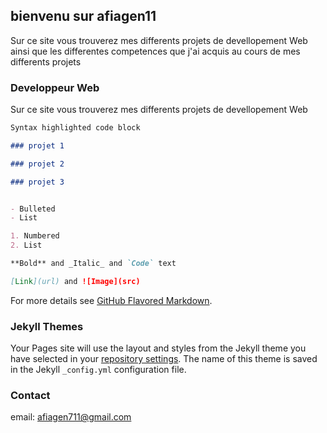 ## bienvenu sur afiagen11

Sur ce site vous trouverez mes differents projets de devellopement Web ainsi que les differentes competences que j'ai acquis au cours de mes differents projets 



### Developpeur Web

Sur ce site vous trouverez mes differents projets de devellopement Web 

```markdown
Syntax highlighted code block

### projet 1

### projet 2

### projet 3


- Bulleted
- List

1. Numbered
2. List

**Bold** and _Italic_ and `Code` text

[Link](url) and ![Image](src)
```

For more details see [GitHub Flavored Markdown](https://guides.github.com/features/mastering-markdown/).

### Jekyll Themes

Your Pages site will use the layout and styles from the Jekyll theme you have selected in your [repository settings](https://github.com/afiagen11/mon_cv/settings). The name of this theme is saved in the Jekyll `_config.yml` configuration file.

### Contact

email: afiagen711@gmail.com

